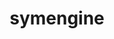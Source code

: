 ---
title: "symengine"
layout: cache
categories: [package, develop-2024-01-28]
meta: {"versions": ["0.9.0"], "compilers": ["gcc@=11.4.0"], "oss": ["ubuntu20.04"], "platforms": ["linux"], "targets": ["x86_64_v3"], "stacks": ["e4s", "root"], "num_specs": 1, "num_specs_by_stack": {"e4s": 1, "root": 1}}
spec_details: [{"hash": "n4edx3h7ohn6kvfbics3vqtnxdsx6tc7", "compiler": "gcc@=11.4.0", "versions": ["0.9.0"], "os": "ubuntu20.04", "platform": "linux", "target": "x86_64_v3", "variants": ["~boostmp", "build_system=cmake", "build_type=Release", "~flint", "generator=make", "~ipo", "~llvm", "+mpc", "+mpfr", "~openmp", "~piranha", "+shared", "+thread_safe"], "stacks": ["e4s", "root"], "size": "-", "tarball": "https://binaries.spack.io/releases/develop-2024-01-28/build_cache/linux-ubuntu20.04-x86_64_v3/gcc-11.4.0/symengine-0.9.0/linux-ubuntu20.04-x86_64_v3-gcc-11.4.0-symengine-0.9.0-n4edx3h7ohn6kvfbics3vqtnxdsx6tc7.spack"}]
---